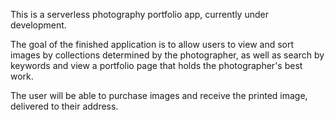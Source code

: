This is a serverless photography portfolio app, currently under development.

The goal of the finished application is to allow users to view and sort images by collections determined by the photographer, as well as search by keywords and view a portfolio page that holds the photographer's best work.

The user will be able to purchase images and receive the printed image, delivered to their address.
